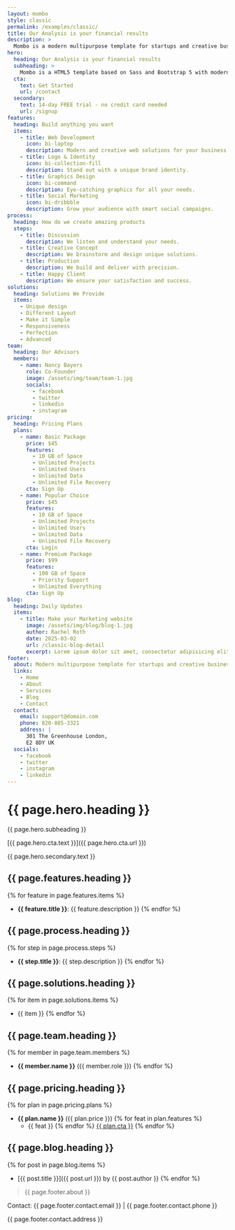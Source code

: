 ```yaml
---
layout: mombo
style: classic
permalink: /examples/classic/
title: Our Analysis is your financial results
description: >
  Mombo is a modern multipurpose template for startups and creative businesses. Build anything you want.
hero:
  heading: Our Analysis is your financial results
  subheading: >
    Mombo is a HTML5 template based on Sass and Bootstrap 5 with modern and creative multipurpose design you can use as a startup.
  cta:
    text: Get Started
    url: /contact
  secondary:
    text: 14-day FREE trial - no credit card needed
    url: /signup
features:
  heading: Build anything you want
  items:
    - title: Web Development
      icon: bi-laptop
      description: Modern and creative web solutions for your business.
    - title: Logo & Identity
      icon: bi-collection-fill
      description: Stand out with a unique brand identity.
    - title: Graphics Design
      icon: bi-command
      description: Eye-catching graphics for all your needs.
    - title: Social Marketing
      icon: bi-dribbble
      description: Grow your audience with smart social campaigns.
process:
  heading: How do we create amazing products
  steps:
    - title: Discussion
      description: We listen and understand your needs.
    - title: Creative Concept
      description: We brainstorm and design unique solutions.
    - title: Production
      description: We build and deliver with precision.
    - title: Happy Client
      description: We ensure your satisfaction and success.
solutions:
  heading: Solutions We Provide
  items:
    - Unique design
    - Different Layout
    - Make it Simple
    - Responsiveness
    - Perfection
    - Advanced
team:
  heading: Our Advisors
  members:
    - name: Nancy Bayers
      role: Co-Founder
      image: /assets/img/team/team-1.jpg
      socials:
        - facebook
        - twitter
        - linkedin
        - instagram
pricing:
  heading: Pricing Plans
  plans:
    - name: Basic Package
      price: $45
      features:
        - 10 GB of Space
        - Unlimited Projects
        - Unlimited Users
        - Unlimited Data
        - Unlimited File Recovery
      cta: Sign Up
    - name: Popular Choice
      price: $45
      features:
        - 10 GB of Space
        - Unlimited Projects
        - Unlimited Users
        - Unlimited Data
        - Unlimited File Recovery
      cta: Login
    - name: Premium Package
      price: $99
      features:
        - 100 GB of Space
        - Priority Support
        - Unlimited Everything
      cta: Sign Up
blog:
  heading: Daily Updates
  items:
    - title: Make your Marketing website
      image: /assets/img/blog/blog-1.jpg
      author: Rachel Roth
      date: 2025-03-02
      url: /classic-blog-detail
      excerpt: Lorem ipsum dolor sit amet, consectetur adipisicing elit, sed do eiusmod tempor incididunt ut labore et dolore magna aliqua.
footer:
  about: Modern multipurpose template for startups and creative businesses.
  links:
    - Home
    - About
    - Services
    - Blog
    - Contact
  contact:
    email: support@domain.com
    phone: 820-885-3321
    address: |
      301 The Greenhouse London,
      E2 8DY UK
  socials:
    - facebook
    - twitter
    - instagram
    - linkedin
---
```


<!-- Hero Section -->
# {{ page.hero.heading }}

{{ page.hero.subheading }}

[{{ page.hero.cta.text }}]({{ page.hero.cta.url }})

{{ page.hero.secondary.text }}

<!-- Features Section -->
## {{ page.features.heading }}

{% for feature in page.features.items %}
- **{{ feature.title }}**: {{ feature.description }}
{% endfor %}

<!-- Process Section -->
## {{ page.process.heading }}

{% for step in page.process.steps %}
- **{{ step.title }}**: {{ step.description }}
{% endfor %}

<!-- Solutions Section -->
## {{ page.solutions.heading }}

{% for item in page.solutions.items %}
- {{ item }}
{% endfor %}

<!-- Team Section -->
## {{ page.team.heading }}

{% for member in page.team.members %}
- **{{ member.name }}** ({{ member.role }})
{% endfor %}

<!-- Pricing Section -->
## {{ page.pricing.heading }}

{% for plan in page.pricing.plans %}
- **{{ plan.name }}** ({{ plan.price }})
  {% for feat in plan.features %}
  - {{ feat }}
  {% endfor %}
  [{{ plan.cta }}](/contact)
{% endfor %}

<!-- Blog Section -->
## {{ page.blog.heading }}

{% for post in page.blog.items %}
- [{{ post.title }}]({{ post.url }}) by {{ post.author }}
{% endfor %}

<!-- Footer -->
> {{ page.footer.about }}

Contact: {{ page.footer.contact.email }} | {{ page.footer.contact.phone }}

{{ page.footer.contact.address }}
